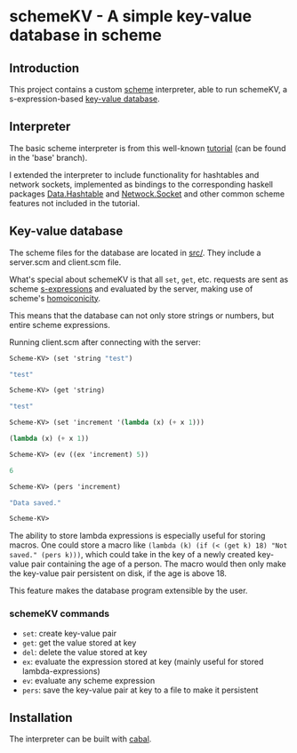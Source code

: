 # schemeKV - A simple key-value database in scheme

## Introduction
This project contains a custom [scheme](https://en.wikipedia.org/wiki/Scheme_(programming_language)) interpreter, able to run schemeKV, a s-expression-based [key-value database](https://en.wikipedia.org/wiki/Key%E2%80%93value_database).

## Interpreter
The basic scheme interpreter is from this well-known [tutorial](https://en.wikibooks.org/wiki/Write_Yourself_a_Scheme_in_48_Hours/) (can be found in the 'base' branch).

I extended the interpreter to include functionality for hashtables and network sockets, implemented as bindings to the
corresponding haskell packages [Data.Hashtable](https://hackage.haskell.org/package/hashtables) and [Netwock.Socket](https://hackage.haskell.org/package/network)
and other common scheme features not included in the tutorial.

## Key-value database
The scheme files for the database are located in [src/](src/).
They include a server.scm and client.scm file.

What's special about schemeKV is that all `set`, `get`, etc. requests are sent as scheme [s-expressions](https://en.wikipedia.org/wiki/S-expression)
and evaluated by the server, making use of scheme's [homoiconicity](https://en.wikipedia.org/wiki/Homoiconicity).

This means that the database can not only store strings or numbers, but entire scheme expressions.

Running client.scm after connecting with the server:
```scm
Scheme-KV> (set 'string "test")

"test"

Scheme-KV> (get 'string)

"test"

Scheme-KV> (set 'increment '(lambda (x) (+ x 1)))

(lambda (x) (+ x 1))

Scheme-KV> (ev ((ex 'increment) 5))

6

Scheme-KV> (pers 'increment)

"Data saved."

Scheme-KV> 
```

The ability to store lambda expressions is especially useful for storing macros.
One could store a macro like `(lambda (k) (if (< (get k) 18) "Not saved." (pers k)))`,
which could take in the key of a newly created key-value pair containing the age of a person.
The macro would then only make the key-value pair persistent on disk, if the age is above 18.

This feature makes the database program extensible by the user.

### schemeKV commands
- `set`: create key-value pair
- `get`: get the value stored at key
- `del`: delete the value stored at key
- `ex`: evaluate the expression stored at key (mainly useful for stored lambda-expressions)
- `ev`: evaluate any scheme expression
- `pers`: save the key-value pair at key to a file to make it persistent

## Installation
The interpreter can be built with [cabal](https://www.haskell.org/cabal/).
